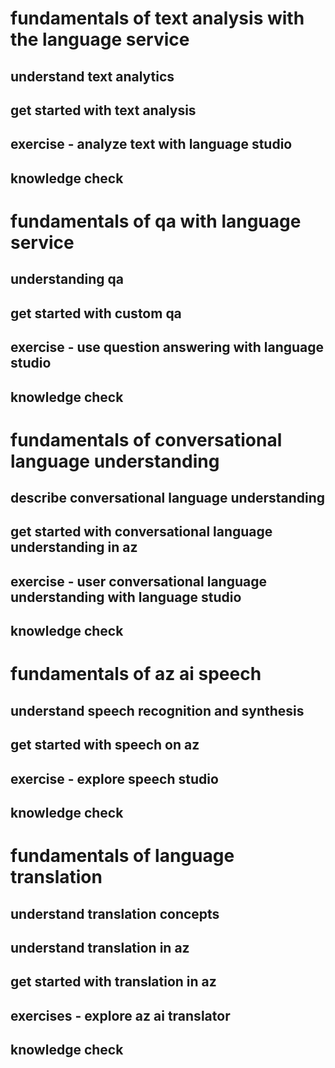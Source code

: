 # fundamentals of text analysis with the language service
## understand text analytics 
## get started with text analysis 
## exercise - analyze text with language studio
## knowledge check 

# fundamentals of qa with language service
## understanding qa
## get started with custom qa
## exercise - use question answering with language studio
## knowledge check 

# fundamentals of conversational language understanding 
## describe conversational language understanding
## get started with conversational language understanding in az
## exercise - user conversational language understanding with language studio
## knowledge check 

# fundamentals of az ai speech
## understand speech recognition and synthesis
## get started with speech on az
## exercise - explore speech studio
## knowledge check

# fundamentals of language translation 
## understand translation concepts
## understand translation in az
## get started with translation in az
## exercises - explore az ai translator
## knowledge check